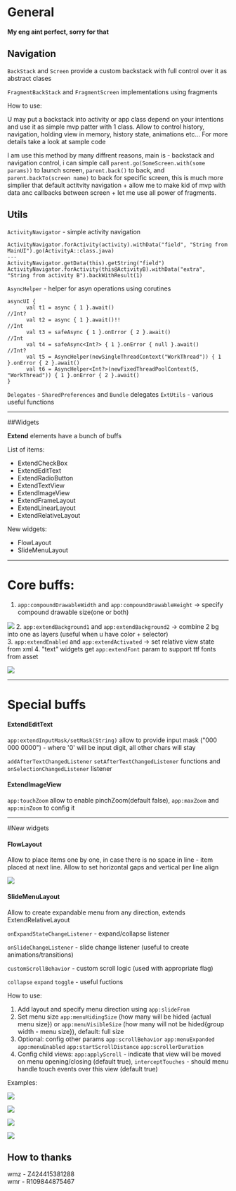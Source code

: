 # General
**My eng aint perfect, sorry for that**

## Navigation

`BackStack` and `Screen` provide a custom backstack with full control over it as abstract clases

`FragmentBackStack` and `FragmentScreen` implementations using fragments

How to use:

U may put a backstack into activity or app class depend on your intentions and use it as simple mvp patter with 1 class. Allow to control history, navigation, holding view in memory, history state, animations etc... For more details take a look at sample code

I am use this method by many diffrent reasons, main is - backstack and navigation control, i can simple call `parent.go(SomeScreen.with(some params))` to launch screen, `parent.back()` to back, and `parent.backTo(screen name)` to back for specific screen, this is much more simplier that default actitvity navigation + allow me to make kid of mvp with data anc callbacks between screen + let me use all power of fragments.

## Utils

`ActivityNavigator` - simple activity navigation

    ActivityNavigator.forActivity(activity).withData("field", "String from MainUI").go(ActivityA::class.java)
    ---
    ActivityNavigator.getData(this).getString("field")
    ActivityNavigator.forActivity(this@ActivityB).withData("extra", "String from activity B").backWithResult(1)

`AsyncHelper` - helper for asyn operations using corutines
    
    asyncUI {
          val t1 = async { 1 }.await()                                //Int?
          val t2 = async { 1 }.await()!!                              //Int
          val t3 = safeAsync { 1 }.onError { 2 }.await()              //Int
          val t4 = safeAsync<Int?> { 1 }.onError { null }.await()     //Int?
          val t5 = AsyncHelper(newSingleThreadContext("WorkThread")) { 1 }.onError { 2 }.await()
          val t6 = AsyncHelper<Int?>(newFixedThreadPoolContext(5, "WorkThread")) { 1 }.onError { 2 }.await()
    }
 
`Delegates` - `SharedPreferences` and `Bundle` delegates
`ExtUtils` - various useful functions

---

##Widgets

**Extend** elements have a bunch of buffs

List of items:
* ExtendCheckBox
* ExtendEditText
* ExtendRadioButton
* ExtendTextView
* ExtendImageView
* ExtendFrameLayout
* ExtendLinearLayout
* ExtendRelativeLayout

New widgets:
* FlowLayout
* SlideMenuLayout

---

# Core buffs:
1. `app:compoundDrawableWidth` and `app:compoundDrawableHeight` -> specify compound drawable size(one or both)

![](https://raw.githubusercontent.com/vkatz/vkatz-lib/master/.doc/compound_drawable.png)
2. `app:extendBackground1` and `app:extendBackground2` -> combine 2 bg into one as layers (useful when u have color + selector)     
3. `app:extendEnabled` and `app:extendActivated` -> set relative view state from xml
4. "text" widgets get `app:extendFont` param to support ttf fonts from asset

![](https://raw.githubusercontent.com/vkatz/vkatz-lib/master/.doc/asset_font.png)

---
# Special buffs
#### ExtendEditText

`app:extendInputMask/setMask(String)` allow to provide input mask ("000 000 0000") - where '0' will be input digit, all other chars will stay

`addAfterTextChangedListener` `setAfterTextChangedListener` functions and `onSelectionChangedListener` listener

#### ExtendImageView

`app:touchZoom` allow to enable pinchZoom(default false), `app:maxZoom` and `app:minZoom` to config it
   
---
   
#New widgets
#### FlowLayout

Allow to place items one by one, in case there is no space in line - item placed at next line. Allow to set horizontal gaps and vertical per line align

![](https://github.com/vkatz/vkatz-lib/blob/master/.doc/flow_layout.png?raw=true)

#### SlideMenuLayout  

Allow to create expandable menu from any direction, extends ExtendRelativeLayout

`onExpandStateChangeListener` - expand/collapse listener

`onSlideChangeListener` -  slide change listener (useful to create animations/transitions)

`customScrollBehavior` - custom scroll logic (used with appropriate flag)

`collapse` `expand` `toggle` - useful fuctions

How to use:

1. Add layout and specify menu direction using `app:slideFrom`
2. Set menu size `app:menuHidingSize` (how many will be hided {actual menu size}) or `app:menuVisibleSize` (how many will not be hided{group width - menu size}), default: full size
3. Optional: config other params `app:scrollBehavior` `app:menuExpanded` `app:menuEnabled` `app:startScrollDistance` `app:scrollerDuration`
4. Config child views: `app:applyScroll` - indicate that view will be moved on menu opening/closing (default true), `interceptTouches` - should menu handle touch events over this view (default true)      
       
Examples:

![](https://raw.githubusercontent.com/vkatz/vkatz-lib/master/.doc/slide_menu_1.gif)

![](https://raw.githubusercontent.com/vkatz/vkatz-lib/master/.doc/slide_menu_2.gif)

![](https://raw.githubusercontent.com/vkatz/vkatz-lib/master/.doc/slide_menu_3.gif)

![](https://raw.githubusercontent.com/vkatz/vkatz-lib/master/.doc/slide_menu_4.gif)

## How to thanks

wmz - Z424415381288 <br/>
wmr - R109844875467